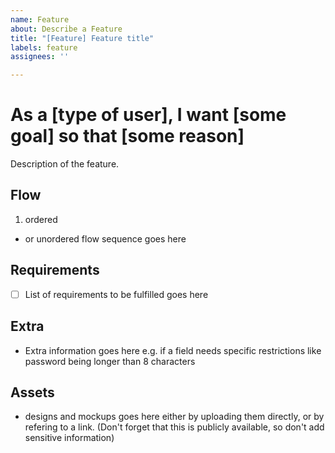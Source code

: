 ```yaml
---
name: Feature
about: Describe a Feature
title: "[Feature] Feature title"
labels: feature
assignees: ''

---
```


# As a [type of user], I want [some goal] so that [some reason]

Description of the feature.

## Flow

1. ordered

- or unordered flow sequence goes here

## Requirements

- [ ] List of requirements to be fulfilled goes here

## Extra

- Extra information goes here e.g. if a field needs specific restrictions like password being longer than 8 characters

## Assets

- designs and mockups goes here either by uploading them directly, or by refering to a link. (Don't forget that this is publicly available, so don't add sensitive information)
